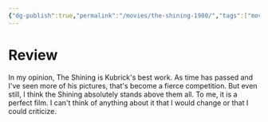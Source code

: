 ```yaml
---
{"dg-publish":true,"permalink":"/movies/the-shining-1980/","tags":["movies"],"created":"2024-06-21","updated":"2024-07-05"}
---
```



# Review

In my opinion, The Shining is Kubrick's best work. As time has passed and I've seen more of his pictures, that's become a fierce competition. But even still, I think the Shining absolutely stands above them all. To me, it is a perfect film. I can't think of anything about it that I would change or that I could criticize. 
